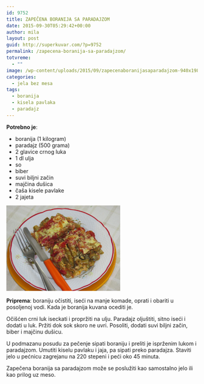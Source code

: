 ```yaml
---
id: 9752
title: ZAPEČENA BORANIJA SA PARADAJZOM
date: 2015-09-30T05:29:42+00:00
author: mila
layout: post
guid: http://superkuvar.com/?p=9752
permalink: /zapecena-boranija-sa-paradajzom/
totvreme:
  - ""
image: /wp-content/uploads/2015/09/zapecenaboranijasaparadajzom-940x198.jpg
categories:
  - jela bez mesa
tags:
  - boranija
  - kisela pavlaka
  - paradajz
---
```

**Potrebno je**:  
* boranija (1 kilogram)  
* paradajz (500 grama)  
* 2 glavice crnog luka  
* 1 dl ulja  
* so  
* biber  
* suvi biljni začin  
* majčina dušica  
* čaša kisele pavlake  
* 2 jajeta

[<img class="alignnone size-medium wp-image-9760" src="/wp-content/uploads/2015/09/zapecenaboranijasaparadajzom-1024x768.jpg" alt="zapecenaboranijasaparadajzom" width="300" height="225" />](/wp-content/uploads/2015/09/zapecenaboranijasaparadajzom-e1443702436715.jpg)

**Priprema**: boraniju očistiti, iseći na manje komade, oprati i obariti u posoljenoj vodi. Kada je boranija kuvana ocediti je.

Očišćen crni luk iseckati i propržiti na ulju. Paradajz oljuštiti, sitno iseći i dodati u luk. Pržiti dok sok skoro ne uvri. Posoliti, dodati suvi biljni začin, biber i majčinu dušicu.

U podmazanu posudu za pečenje sipati boraniju i preliti je isprženim lukom i paradajzom. Umutiti kiselu pavlaku i jaja, pa sipati preko paradajza. Staviti jelo u pećnicu zagrejanu na 220 stepeni i peći oko 45 minuta.

Zapečena boranija sa paradajzom može se poslužiti kao samostalno jelo ili kao prilog uz meso.
